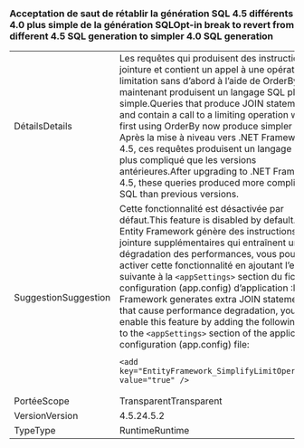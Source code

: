 ### <a name="opt-in-break-to-revert-from-different-45-sql-generation-to-simpler-40-sql-generation"></a><span data-ttu-id="dc2ac-101">Acceptation de saut de rétablir la génération SQL 4.5 différents 4.0 plus simple de la génération SQL</span><span class="sxs-lookup"><span data-stu-id="dc2ac-101">Opt-in break to revert from different 4.5 SQL generation to simpler 4.0 SQL generation</span></span>

|   |   |
|---|---|
|<span data-ttu-id="dc2ac-102">Détails</span><span class="sxs-lookup"><span data-stu-id="dc2ac-102">Details</span></span>|<span data-ttu-id="dc2ac-103">Les requêtes qui produisent des instructions de jointure et contient un appel à une opération de limitation sans d’abord à l’aide de OrderBy maintenant produisent un langage SQL plus simple.</span><span class="sxs-lookup"><span data-stu-id="dc2ac-103">Queries that produce JOIN statements and contain a call to a limiting operation without first using OrderBy now produce simpler SQL.</span></span> <span data-ttu-id="dc2ac-104">Après la mise à niveau vers .NET Framework 4.5, ces requêtes produisent un langage SQL plus compliqué que les versions antérieures.</span><span class="sxs-lookup"><span data-stu-id="dc2ac-104">After upgrading to .NET Framework 4.5, these queries produced more complicated SQL than previous versions.</span></span>|
|<span data-ttu-id="dc2ac-105">Suggestion</span><span class="sxs-lookup"><span data-stu-id="dc2ac-105">Suggestion</span></span>|<span data-ttu-id="dc2ac-106">Cette fonctionnalité est désactivée par défaut.</span><span class="sxs-lookup"><span data-stu-id="dc2ac-106">This feature is disabled by default.</span></span> <span data-ttu-id="dc2ac-107">Si Entity Framework génère des instructions de jointure supplémentaires qui entraînent une dégradation des performances, vous pouvez activer cette fonctionnalité en ajoutant l’entrée suivante à la <code>&lt;appSettings&gt;</code> section du fichier de configuration (app.config) d’application :</span><span class="sxs-lookup"><span data-stu-id="dc2ac-107">If Entity Framework generates extra JOIN statements that cause performance degradation, you can enable this feature by adding the following entry to the <code>&lt;appSettings&gt;</code> section of the application configuration (app.config) file:</span></span><pre><code class="language-xml">&lt;add key=&quot;EntityFramework_SimplifyLimitOperations&quot; value=&quot;true&quot; /&gt;&#13;&#10;</code></pre>|
|<span data-ttu-id="dc2ac-108">Portée</span><span class="sxs-lookup"><span data-stu-id="dc2ac-108">Scope</span></span>|<span data-ttu-id="dc2ac-109">Transparent</span><span class="sxs-lookup"><span data-stu-id="dc2ac-109">Transparent</span></span>|
|<span data-ttu-id="dc2ac-110">Version</span><span class="sxs-lookup"><span data-stu-id="dc2ac-110">Version</span></span>|<span data-ttu-id="dc2ac-111">4.5.2</span><span class="sxs-lookup"><span data-stu-id="dc2ac-111">4.5.2</span></span>|
|<span data-ttu-id="dc2ac-112">Type</span><span class="sxs-lookup"><span data-stu-id="dc2ac-112">Type</span></span>|<span data-ttu-id="dc2ac-113">Runtime</span><span class="sxs-lookup"><span data-stu-id="dc2ac-113">Runtime</span></span>|


